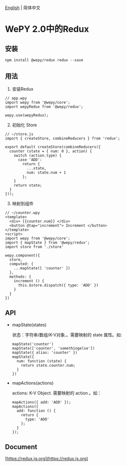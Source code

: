 [English](./README_EN.md) | 简体中文

# WePY 2.0中的Redux

## 安装

```
npm install @wepy/redux redux --save
```

## 用法

1. 安装Redux

```
// app.wpy
import wepy from '@wepy/core';
import wepyRedux from '@wepy/redux';

wepy.use(wepyRedux);
```

2. 初始化 Store

```
// ~/store.js
import { createStore, combineReducers } from 'redux';

export default createStore(combineReducers({
  counter (state = { num: 0 }, action) {
    switch (action.type) {
      case 'ADD':
        return {
          ...state,
          num: state.num + 1
        };
    }
    return state;
  }
}));
```

3. 映射到组件

```
// ~/counter.wpy
<template>
  <div> {{counter.num}} </div>
  <button @tap="increment"> Increment </button>
</template>
<script>
import wepy from '@wepy/core';
import { mapState } from '@wepy/redux';
import store from './store'

wepy.component({
  store,
  computed: {
    ...mapState([ 'counter' ])
  },
  methods: {
    increment () {
      this.$store.dispatch({ type: 'ADD' })
    }
  }
})
```

## API

* mapState(states) 

  状态：字符串/数组/K-V对象.。需要映射的 state 属性。如:

  ```
  mapState('counter')
  mapState(['counter', 'somethingelse'])
  mapState({ alias: 'counter' })
  mapState({ 
    num: function (state) {
      return state.counter.num;
    } 
  })
  ```

* mapActions(actions)

  actions: K-V Object. 需要映射的 action 。如：

  ```
  mapActions({ add: 'ADD' });
  mapActions({ 
    add: function () {
      return {
        type: 'ADD'
      };
    } 
  });
  ```

## Document 

[https://redux.jg.org](https://redux.js.org)